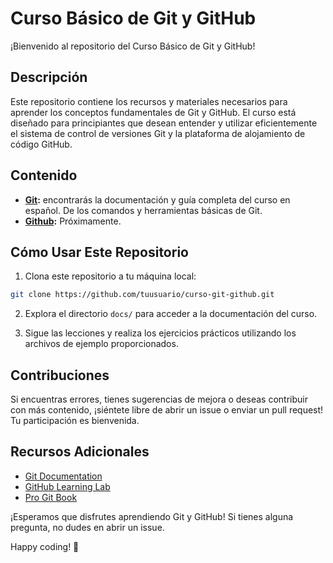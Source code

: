 # Curso Básico de Git y GitHub

¡Bienvenido al repositorio del Curso Básico de Git y GitHub!

## Descripción

Este repositorio contiene los recursos y materiales necesarios para aprender los conceptos fundamentales de Git y GitHub. El curso está diseñado para principiantes que desean entender y utilizar eficientemente el sistema de control de versiones Git y la plataforma de alojamiento de código GitHub.

## Contenido

- **[Git](https://github.com/soyJDan/git-github-learn/tree/main/docs/es/git):** encontrarás la documentación y guía completa del curso en español. De los comandos y herramientas básicas de Git.
- **[Github](#):** Próximamente.

## Cómo Usar Este Repositorio

1. Clona este repositorio a tu máquina local:

```bash
git clone https://github.com/tuusuario/curso-git-github.git
```

2. Explora el directorio `docs/` para acceder a la documentación del curso.

3. Sigue las lecciones y realiza los ejercicios prácticos utilizando los archivos de ejemplo proporcionados.

## Contribuciones

Si encuentras errores, tienes sugerencias de mejora o deseas contribuir con más contenido, ¡siéntete libre de abrir un issue o enviar un pull request! Tu participación es bienvenida.

## Recursos Adicionales

- [Git Documentation](https://git-scm.com/doc)
- [GitHub Learning Lab](https://lab.github.com/)
- [Pro Git Book](https://git-scm.com/book/en/v2)

¡Esperamos que disfrutes aprendiendo Git y GitHub! Si tienes alguna pregunta, no dudes en abrir un issue.

Happy coding! 🚀
